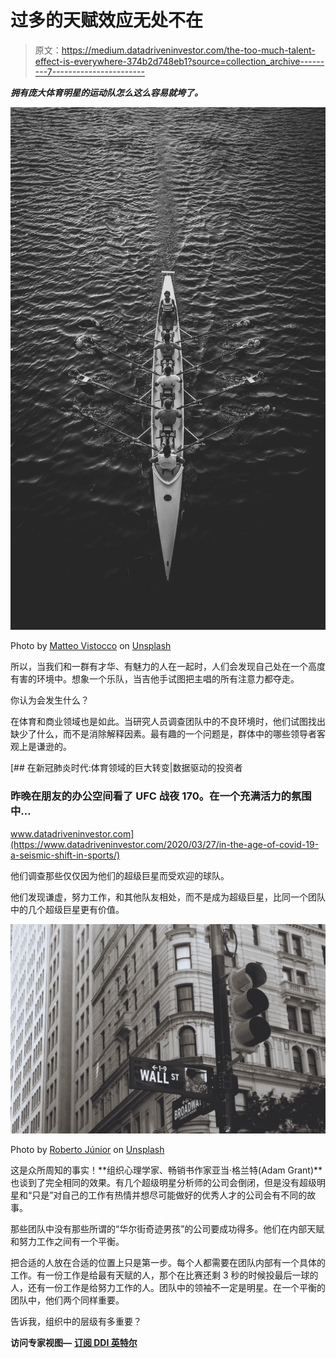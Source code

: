 # 过多的天赋效应无处不在

> 原文：<https://medium.datadriveninvestor.com/the-too-much-talent-effect-is-everywhere-374b2d748eb1?source=collection_archive---------7----------------------->

***拥有庞大体育明星的运动队怎么这么容易就垮了。***

![](img/8fe71cacc5dbbcc53bcbdf9fd4764429.png)

Photo by [Matteo Vistocco](https://unsplash.com/@mrsunflower94?utm_source=medium&utm_medium=referral) on [Unsplash](https://unsplash.com?utm_source=medium&utm_medium=referral)

所以，当我们和一群有才华、有魅力的人在一起时，人们会发现自己处在一个高度有害的环境中。想象一个乐队，当吉他手试图把主唱的所有注意力都夺走。

你认为会发生什么？

在体育和商业领域也是如此。当研究人员调查团队中的不良环境时，他们试图找出缺少了什么，而不是消除解释因素。最有趣的一个问题是，群体中的哪些领导者客观上是谦逊的。

[](https://www.datadriveninvestor.com/2020/03/27/in-the-age-of-covid-19-a-seismic-shift-in-sports/) [## 在新冠肺炎时代:体育领域的巨大转变|数据驱动的投资者

### 昨晚在朋友的办公空间看了 UFC 战夜 170。在一个充满活力的氛围中…

www.datadriveninvestor.com](https://www.datadriveninvestor.com/2020/03/27/in-the-age-of-covid-19-a-seismic-shift-in-sports/) 

他们调查那些仅仅因为他们的超级巨星而受欢迎的球队。

他们发现谦虚，努力工作，和其他队友相处，而不是成为超级巨星，比同一个团队中的几个超级巨星更有价值。

![](img/9ea0d3c36f7ec134f78222c5ffeb10c5.png)

Photo by [Roberto Júnior](https://unsplash.com/@juniorwebd?utm_source=medium&utm_medium=referral) on [Unsplash](https://unsplash.com?utm_source=medium&utm_medium=referral)

这是众所周知的事实！**组织心理学家、畅销书作家亚当·格兰特(Adam Grant)**也谈到了完全相同的效果。有几个超级明星分析师的公司会倒闭，但是没有超级明星和“只是”对自己的工作有热情并想尽可能做好的优秀人才的公司会有不同的故事。

那些团队中没有那些所谓的“华尔街奇迹男孩”的公司要成功得多。他们在内部天赋和努力工作之间有一个平衡。

把合适的人放在合适的位置上只是第一步。每个人都需要在团队内部有一个具体的工作。有一份工作是给最有天赋的人，那个在比赛还剩 3 秒的时候投最后一球的人，还有一份工作是给努力工作的人。团队中的领袖不一定是明星。在一个平衡的团队中，他们两个同样重要。

告诉我，组织中的层级有多重要？

**访问专家视图—** [**订阅 DDI 英特尔**](https://datadriveninvestor.com/ddi-intel)